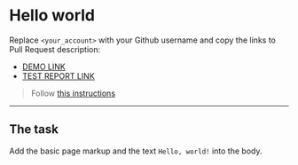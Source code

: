 # Hello world
Replace `<your_account>` with your Github username and copy the links to Pull Request description:
- [DEMO LINK](https://yanatoto.github.io/layout_hello-world/)
- [TEST REPORT LINK](https://yanatoto.github.io/layout_hello-world/report/html_report/)

> Follow [this instructions](https://mate-academy.github.io/layout_task-guideline/#how-to-solve-the-layout-tasks-on-github)
___

## The task 
Add the basic page markup and the text `Hello, world!` into the body.
